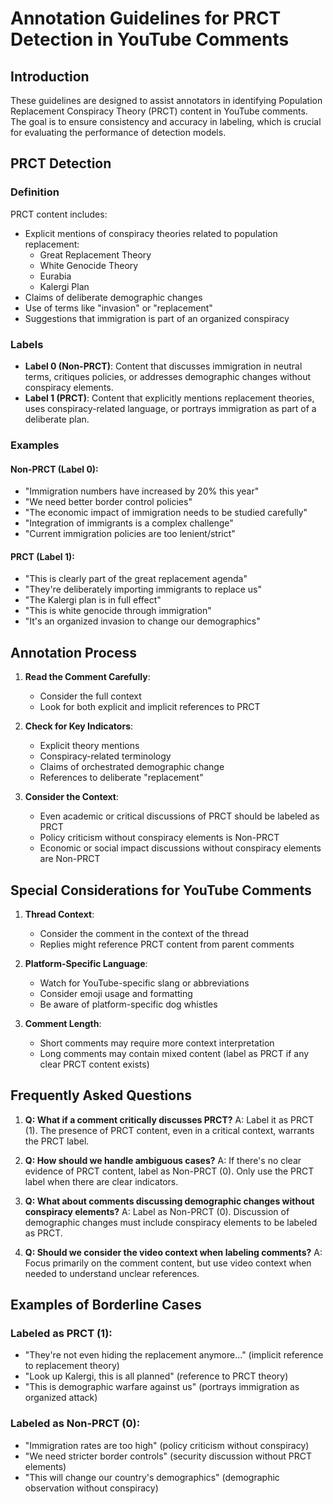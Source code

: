 # Annotation Guidelines for PRCT Detection in YouTube Comments

## Introduction
These guidelines are designed to assist annotators in identifying Population Replacement Conspiracy Theory (PRCT) content in YouTube comments. The goal is to ensure consistency and accuracy in labeling, which is crucial for evaluating the performance of detection models.

## PRCT Detection

### Definition
PRCT content includes:
- Explicit mentions of conspiracy theories related to population replacement:
  - Great Replacement Theory
  - White Genocide Theory
  - Eurabia
  - Kalergi Plan
- Claims of deliberate demographic changes
- Use of terms like "invasion" or "replacement"
- Suggestions that immigration is part of an organized conspiracy

### Labels
- **Label 0 (Non-PRCT)**: Content that discusses immigration in neutral terms, critiques policies, or addresses demographic changes without conspiracy elements.
- **Label 1 (PRCT)**: Content that explicitly mentions replacement theories, uses conspiracy-related language, or portrays immigration as part of a deliberate plan.

### Examples

#### Non-PRCT (Label 0):
- "Immigration numbers have increased by 20% this year"
- "We need better border control policies"
- "The economic impact of immigration needs to be studied carefully"
- "Integration of immigrants is a complex challenge"
- "Current immigration policies are too lenient/strict"

#### PRCT (Label 1):
- "This is clearly part of the great replacement agenda"
- "They're deliberately importing immigrants to replace us"
- "The Kalergi plan is in full effect"
- "This is white genocide through immigration"
- "It's an organized invasion to change our demographics"

## Annotation Process

1. **Read the Comment Carefully**: 
   - Consider the full context
   - Look for both explicit and implicit references to PRCT

2. **Check for Key Indicators**:
   - Explicit theory mentions
   - Conspiracy-related terminology
   - Claims of orchestrated demographic change
   - References to deliberate "replacement"

3. **Consider the Context**:
   - Even academic or critical discussions of PRCT should be labeled as PRCT
   - Policy criticism without conspiracy elements is Non-PRCT
   - Economic or social impact discussions without conspiracy elements are Non-PRCT

## Special Considerations for YouTube Comments

1. **Thread Context**:
   - Consider the comment in the context of the thread
   - Replies might reference PRCT content from parent comments

2. **Platform-Specific Language**:
   - Watch for YouTube-specific slang or abbreviations
   - Consider emoji usage and formatting
   - Be aware of platform-specific dog whistles

3. **Comment Length**:
   - Short comments may require more context interpretation
   - Long comments may contain mixed content (label as PRCT if any clear PRCT content exists)

## Frequently Asked Questions

1. **Q: What if a comment critically discusses PRCT?**
   A: Label it as PRCT (1). The presence of PRCT content, even in a critical context, warrants the PRCT label.

2. **Q: How should we handle ambiguous cases?**
   A: If there's no clear evidence of PRCT content, label as Non-PRCT (0). Only use the PRCT label when there are clear indicators.

3. **Q: What about comments discussing demographic changes without conspiracy elements?**
   A: Label as Non-PRCT (0). Discussion of demographic changes must include conspiracy elements to be labeled as PRCT.

4. **Q: Should we consider the video context when labeling comments?**
   A: Focus primarily on the comment content, but use video context when needed to understand unclear references.

## Examples of Borderline Cases

### Labeled as PRCT (1):
- "They're not even hiding the replacement anymore..." (implicit reference to replacement theory)
- "Look up Kalergi, this is all planned" (reference to PRCT theory)
- "This is demographic warfare against us" (portrays immigration as organized attack)

### Labeled as Non-PRCT (0):
- "Immigration rates are too high" (policy criticism without conspiracy)
- "We need stricter border controls" (security discussion without PRCT elements)
- "This will change our country's demographics" (demographic observation without conspiracy)
